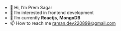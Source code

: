 - 👋 Hi, I’m Prem Sagar
- 👀 I’m interested in frontend development
- 🌱 I’m currently **Reactjs**, **MongoDB**
- 📫 How to reach me raman.dev220899@gmail.com


<!---
Premsagar220899/Premsagar220899 is a ✨ special ✨ repository because its `README.md` (this file) appears on your GitHub profile.
You can click the Preview link to take a look at your changes.
--->
